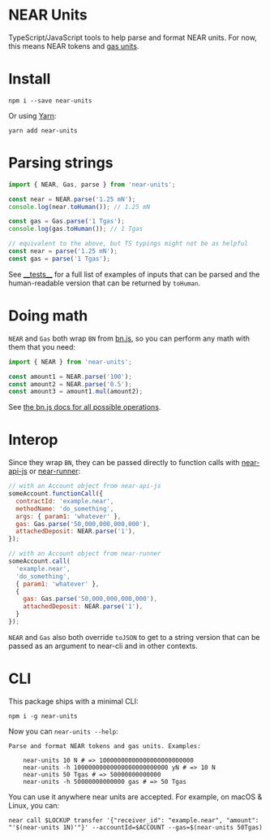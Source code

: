NEAR Units
==========

TypeScript/JavaScript tools to help parse and format NEAR units. For now, this means NEAR tokens and [gas units](https://docs.near.org/docs/concepts/gas).

# Install

    npm i --save near-units

Or using [Yarn](https://yarnpkg.com/):

    yarn add near-units

# Parsing strings

```js
import { NEAR, Gas, parse } from 'near-units';

const near = NEAR.parse('1.25 mN');
console.log(near.toHuman()); // 1.25 mN

const gas = Gas.parse('1 Tgas');
console.log(gas.toHuman()); // 1 Tgas

// equivalent to the above, but TS typings might not be as helpful
const near = parse('1.25 mN');
const gas = parse('1 Tgas');
```

See [\_\_tests__](./__tests__) for a full list of examples of inputs that can be parsed and the human-readable version that can be returned by `toHuman`.

# Doing math

`NEAR` and `Gas` both wrap `BN` from [bn.js], so you can perform any math with them that you need:

```js
import { NEAR } from 'near-units';

const amount1 = NEAR.parse('100');
const amount2 = NEAR.parse('0.5');
const amount3 = amount1.mul(amount2);
```

See [the bn.js docs for all possible operations][bn.js].

  [bn.js]: https://github.com/indutny/bn.js/

# Interop

Since they wrap `BN`, they can be passed directly to function calls with [near-api-js](https://github.com/near/near-api-js) or [near-runner](https://github.com/near/runner-js):

```js
// with an Account object from near-api-js
someAccount.functionCall({
  contractId: 'example.near',
  methodName: 'do_something',
  args: { param1: 'whatever' },
  gas: Gas.parse('50,000,000,000,000'),
  attachedDeposit: NEAR.parse('1'),
});

// with an Account object from near-runner
someAccount.call(
  'example.near',
  'do_something',
  { param1: 'whatever' },
  {
    gas: Gas.parse('50,000,000,000,000'),
    attachedDeposit: NEAR.parse('1'),
  }
});
```

`NEAR` and `Gas` also both override `toJSON` to get to a string version that can be passed as an argument to near-cli and in other contexts.

# CLI

This package ships with a minimal CLI:

    npm i -g near-units

Now you can `near-units --help`:

    Parse and format NEAR tokens and gas units. Examples:

        near-units 10 N # => 10000000000000000000000000
        near-units -h 10000000000000000000000000 yN # => 10 N
        near-units 50 Tgas # => 50000000000000
        near-units -h 50000000000000 gas # => 50 Tgas

You can use it anywhere near units are accepted. For example, on macOS & Linux, you can:

    near call $LOCKUP transfer '{"receiver_id": "example.near", "amount": "'$(near-units 1N)'"}' --accountId=$ACCOUNT --gas=$(near-units 50Tgas)

